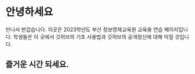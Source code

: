 # 안녕하세요

만나서 반갑습니다. 이곳은 2023학년도 부산 정보영재교육원 교육용 연습 페이지입니다.
학생들은 이 곳에서 깃허브의 기초 사용법과 깃허브의 공개정신에 대해 익힐 것입니다.
## 즐거운 시간 되세요.
